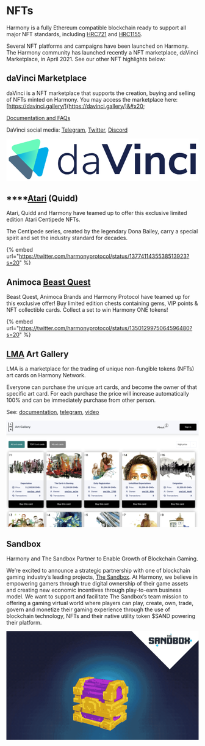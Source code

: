 # NFTs

Harmony is a fully Ethereum compatible blockchain ready to support all major NFT standards, including [HRC721](https://github.com/harmony-one/HRC/tree/master/examples/hrc721) and [HRC1155](https://github.com/harmony-one/hrc1155).

Several NFT platforms and campaigns have been launched on Harmony. The Harmony community has launched recently a NFT marketplace, daVinci Marketplace, in April 2021. See our other NFT highlights below:

## daVinci Marketplace

daVinci is a NFT marketplace that supports the creation, buying and selling of NFTs minted on Harmony. You may access the marketplace here:  [https://davinci.gallery/](https://davinci.gallery/)&#x20;

[Documentation and FAQs ](https://davincigalleryone.gitbook.io/davinci-gallery/)

DaVinci social media: [Telegram](https://t.me/daVinci\_NFT\_Marketplace), [Twitter](https://twitter.com/davinci\_gallery), [Discord](https://discord.gg/UpgmJUPcfv)

![](../../.gitbook/assets/daVinciWhiteBckFinal.png)

## ****[**Atari**](https://atari.harmony.one) **(Quidd)**

Atari, Quidd and Harmony have teamed up to offer this exclusive limited edition Atari Centipede NFTs.

The Centipede series, created by the legendary Dona Bailey, carry a special spirit and set the industry standard for decades.

{% embed url="https://twitter.com/harmonyprotocol/status/1377411435538513923?s=20" %}

## Animoca [Beast Quest](https://bquh.io/)

Beast Quest, Animoca Brands and Harmony Protocol have teamed up for this exclusive offer! Buy limited edition chests containing gems, VIP points & NFT collectible cards. Collect a set to win Harmony ONE tokens!

{% embed url="https://twitter.com/harmonyprotocol/status/1350129975064596480?s=20" %}

## [LMA](https://lma-art-gallery.com/) Art Gallery

LMA is a marketplace for the trading of unique non-fungible tokens (NFTs) art cards on Harmony Network.

Everyone can purchase the unique art cards, and become the owner of that specific art card. For each purchase the price will increase automatically 100% and can be immediately purchase from other person.

See: [documentation](https://lma-art-gallery.gitbook.io/lma-art-gallery/), [telegram](https://t.me/lma\_art\_gallery), [video](https://youtu.be/E01HlVadKus)

![](<../../.gitbook/assets/image (227).png>)

## Sandbox

Harmony and The Sandbox Partner to Enable Growth of Blockchain Gaming.

We’re excited to announce a strategic partnership with one of blockchain gaming industry’s leading projects, [The Sandbox](https://www.sandbox.game/en/). At Harmony, we believe in empowering gamers through true digital ownership of their game assets and creating new economic incentives through play-to-earn business model. We want to support and facilitate The Sandbox’s team mission to offering a gaming virtual world where players can play, create, own, trade, govern and monetize their gaming experience through the use of blockchain technology, NFTs and their native utility token $SAND powering their platform.

![](<../../.gitbook/assets/image (237).png>)

